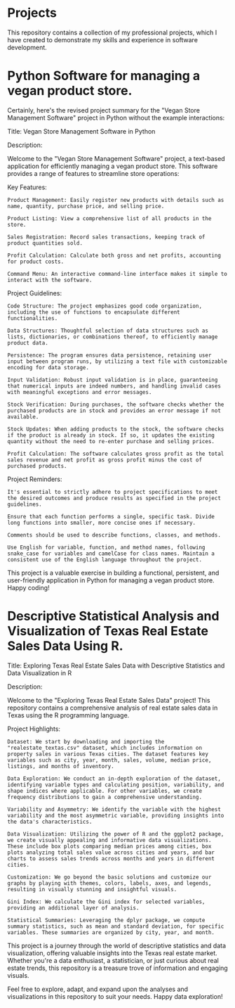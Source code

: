 # Projects
This repository contains a collection of my professional projects, which I have created to demonstrate my skills and experience in software development.

# Python Software for managing a vegan product store.
Certainly, here's the revised project summary for the "Vegan Store Management Software" project in Python without the example interactions:

Title: Vegan Store Management Software in Python

Description:

Welcome to the "Vegan Store Management Software" project, a text-based application for efficiently managing a vegan product store. This software provides a range of features to streamline store operations:

Key Features:

    Product Management: Easily register new products with details such as name, quantity, purchase price, and selling price.

    Product Listing: View a comprehensive list of all products in the store.

    Sales Registration: Record sales transactions, keeping track of product quantities sold.

    Profit Calculation: Calculate both gross and net profits, accounting for product costs.

    Command Menu: An interactive command-line interface makes it simple to interact with the software.

Project Guidelines:

    Code Structure: The project emphasizes good code organization, including the use of functions to encapsulate different functionalities.

    Data Structures: Thoughtful selection of data structures such as lists, dictionaries, or combinations thereof, to efficiently manage product data.

    Persistence: The program ensures data persistence, retaining user input between program runs, by utilizing a text file with customizable encoding for data storage.

    Input Validation: Robust input validation is in place, guaranteeing that numerical inputs are indeed numbers, and handling invalid cases with meaningful exceptions and error messages.

    Stock Verification: During purchases, the software checks whether the purchased products are in stock and provides an error message if not available.

    Stock Updates: When adding products to the stock, the software checks if the product is already in stock. If so, it updates the existing quantity without the need to re-enter purchase and selling prices.

    Profit Calculation: The software calculates gross profit as the total sales revenue and net profit as gross profit minus the cost of purchased products.

Project Reminders:

    It's essential to strictly adhere to project specifications to meet the desired outcomes and produce results as specified in the project guidelines.

    Ensure that each function performs a single, specific task. Divide long functions into smaller, more concise ones if necessary.

    Comments should be used to describe functions, classes, and methods.

    Use English for variable, function, and method names, following snake_case for variables and camelCase for class names. Maintain a consistent use of the English language throughout the project.

This project is a valuable exercise in building a functional, persistent, and user-friendly application in Python for managing a vegan product store. Happy coding!

# Descriptive Statistical Analysis and Visualization of Texas Real Estate Sales Data Using R.
Title: Exploring Texas Real Estate Sales Data with Descriptive Statistics and Data Visualization in R

Description:

Welcome to the "Exploring Texas Real Estate Sales Data" project! This repository contains a comprehensive analysis of real estate sales data in Texas using the R programming language.

Project Highlights:

    Dataset: We start by downloading and importing the "realestate_textas.csv" dataset, which includes information on property sales in various Texas cities. The dataset features key variables such as city, year, month, sales, volume, median price, listings, and months of inventory.

    Data Exploration: We conduct an in-depth exploration of the dataset, identifying variable types and calculating position, variability, and shape indices where applicable. For other variables, we create frequency distributions to gain a comprehensive understanding.

    Variability and Asymmetry: We identify the variable with the highest variability and the most asymmetric variable, providing insights into the data's characteristics.

    Data Visualization: Utilizing the power of R and the ggplot2 package, we create visually appealing and informative data visualizations. These include box plots comparing median prices among cities, box plots analyzing total sales value across cities and years, and bar charts to assess sales trends across months and years in different cities.

    Customization: We go beyond the basic solutions and customize our graphs by playing with themes, colors, labels, axes, and legends, resulting in visually stunning and insightful visuals.

    Gini Index: We calculate the Gini index for selected variables, providing an additional layer of analysis.

    Statistical Summaries: Leveraging the dplyr package, we compute summary statistics, such as mean and standard deviation, for specific variables. These summaries are organized by city, year, and month.

This project is a journey through the world of descriptive statistics and data visualization, offering valuable insights into the Texas real estate market. Whether you're a data enthusiast, a statistician, or just curious about real estate trends, this repository is a treasure trove of information and engaging visuals.

Feel free to explore, adapt, and expand upon the analyses and visualizations in this repository to suit your needs. Happy data exploration!
